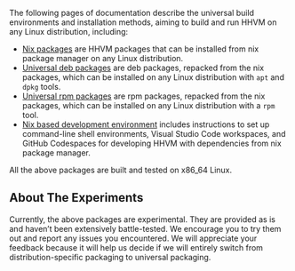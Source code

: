The following pages of documentation describe the universal build environments and installation methods, aiming to build and run HHVM on any Linux distribution, including:

* [Nix packages](./nix-packages.md) are HHVM packages that can be installed from nix package manager on any Linux distribution.
* [Universal deb packages](./universal-deb-packages.md) are deb packages, repacked from the nix packages, which can be installed on any Linux distribution with `apt` and `dpkg` tools.
* [Universal rpm packages](./universal-rpm-packages.md) are rpm packages, repacked from the nix packages, which can be installed on any Linux distribution with a `rpm` tool.
* [Nix based development environment](./prebuilt-nix-packages.md) includes instructions to set up command-line shell environments, Visual Studio Code workspaces, and GitHub Codespaces for developing HHVM with dependencies from nix package manager.

All the above packages are built and tested on x86_64 Linux.

## About The Experiments

Currently, the above packages are experimental. They are provided as is and haven’t been extensively battle-tested. We encourage you to try them out and report any issues you encountered. We will appreciate your feedback because it will help us decide if we will entirely switch from distribution-specific packaging to universal packaging.
